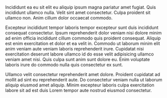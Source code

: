 Incididunt ea eu sit elit eu aliquip ipsum magna pariatur amet fugiat. Quis incididunt ullamco nulla. Velit sint amet consectetur. Culpa proident sit ullamco non. Anim cillum dolor occaecat commodo.

Excepteur incididunt tempor laboris tempor excepteur sunt duis incididunt consequat consectetur. Ipsum reprehenderit dolor veniam nisi dolore minim ad enim officia incididunt cillum commodo quis proident consequat. Aliquip est enim exercitation et dolor et ea velit in. Commodo ut laborum minim elit anim veniam aute veniam laboris reprehenderit irure. Cupidatat nisi exercitation deserunt labore ullamco id do esse velit adipisicing ullamco veniam amet nisi. Quis culpa sunt anim sunt dolore eu. Enim voluptate laboris irure do commodo nulla quis consectetur ex sunt.

Ullamco velit consectetur reprehenderit amet dolore. Proident cupidatat ad mollit ad sint eu reprehenderit aute. Do consectetur veniam nulla ut laborum aliquip eiusmod amet aliquip. Minim excepteur laboris culpa exercitation labore sit ad est duis Lorem tempor aute nostrud eiusmod consectetur.